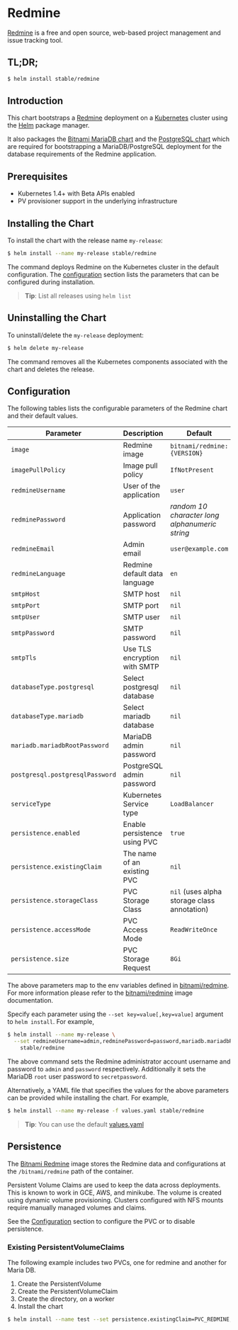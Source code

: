 # Redmine

[Redmine](http://www.redmine.org) is a free and open source, web-based project management and issue tracking tool.

## TL;DR;

```bash
$ helm install stable/redmine
```

## Introduction

This chart bootstraps a [Redmine](https://github.com/bitnami/bitnami-docker-redmine) deployment on a [Kubernetes](http://kubernetes.io) cluster using the [Helm](https://helm.sh) package manager.

It also packages the [Bitnami MariaDB chart](https://github.com/kubernetes/charts/tree/master/stable/mariadb) and the [PostgreSQL chart](https://github.com/kubernetes/charts/tree/master/stable/postgresql) which are required for bootstrapping a MariaDB/PostgreSQL deployment for the database requirements of the Redmine application.

## Prerequisites

- Kubernetes 1.4+ with Beta APIs enabled
- PV provisioner support in the underlying infrastructure

## Installing the Chart

To install the chart with the release name `my-release`:

```bash
$ helm install --name my-release stable/redmine
```

The command deploys Redmine on the Kubernetes cluster in the default configuration. The [configuration](#configuration) section lists the parameters that can be configured during installation.

> **Tip**: List all releases using `helm list`

## Uninstalling the Chart

To uninstall/delete the `my-release` deployment:

```bash
$ helm delete my-release
```

The command removes all the Kubernetes components associated with the chart and deletes the release.

## Configuration

The following tables lists the configurable parameters of the Redmine chart and their default values.

| Parameter                       | Description                     | Default                                                   |
| ------------------------------- | ------------------------------- | --------------------------------------------------------- |
| `image`                         | Redmine image                   | `bitnami/redmine:{VERSION}`                               |
| `imagePullPolicy`               | Image pull policy               | `IfNotPresent`                                            |
| `redmineUsername`               | User of the application         | `user`                                                    |
| `redminePassword`               | Application password            | _random 10 character long alphanumeric string_            |
| `redmineEmail`                  | Admin email                     | `user@example.com`                                        |
| `redmineLanguage`               | Redmine default data language   | `en`                                                      |
| `smtpHost`                      | SMTP host                       | `nil`                                                     |
| `smtpPort`                      | SMTP port                       | `nil`                                                     |
| `smtpUser`                      | SMTP user                       | `nil`                                                     |
| `smtpPassword`                  | SMTP password                   | `nil`                                                     |
| `smtpTls`                       | Use TLS encryption with SMTP    | `nil`                                                     |
| `databaseType.postgresql`       | Select postgresql database      | `nil`                                                     |
| `databaseType.mariadb`          | Select mariadb database         | `nil`                                                     |
| `mariadb.mariadbRootPassword`   | MariaDB admin password          | `nil`                                                     |
| `postgresql.postgresqlPassword` | PostgreSQL admin password       | `nil`                                                     |
| `serviceType`                   | Kubernetes Service type         | `LoadBalancer`                                            |
| `persistence.enabled`           | Enable persistence using PVC    | `true`                                                    |
| `persistence.existingClaim`     | The name of an existing PVC     | `nil`                                                     |
| `persistence.storageClass`      | PVC Storage Class               | `nil` (uses alpha storage class annotation)               |
| `persistence.accessMode`        | PVC Access Mode                 | `ReadWriteOnce`                                           |
| `persistence.size`              | PVC Storage Request             | `8Gi`                                                     |

The above parameters map to the env variables defined in [bitnami/redmine](http://github.com/bitnami/bitnami-docker-redmine). For more information please refer to the [bitnami/redmine](http://github.com/bitnami/bitnami-docker-redmine) image documentation.

Specify each parameter using the `--set key=value[,key=value]` argument to `helm install`. For example,

```bash
$ helm install --name my-release \
  --set redmineUsername=admin,redminePassword=password,mariadb.mariadbRootPassword=secretpassword \
    stable/redmine
```

The above command sets the Redmine administrator account username and password to `admin` and `password` respectively. Additionally it sets the MariaDB `root` user password to `secretpassword`.

Alternatively, a YAML file that specifies the values for the above parameters can be provided while installing the chart. For example,

```bash
$ helm install --name my-release -f values.yaml stable/redmine
```

> **Tip**: You can use the default [values.yaml](values.yaml)

## Persistence

The [Bitnami Redmine](https://github.com/bitnami/bitnami-docker-redmine) image stores the Redmine data and configurations at the `/bitnami/redmine` path of the container.

Persistent Volume Claims are used to keep the data across deployments. This is known to work in GCE, AWS, and minikube. The volume is created using dynamic volume provisioning. Clusters configured with NFS mounts require manually managed volumes and claims.

See the [Configuration](#configuration) section to configure the PVC or to disable persistence.


### Existing PersistentVolumeClaims

The following example includes two PVCs, one for redmine and another for Maria DB.

1. Create the PersistentVolume
1. Create the PersistentVolumeClaim
1. Create the directory, on a worker
1. Install the chart
```bash
$ helm install --name test --set persistence.existingClaim=PVC_REDMINE,mariadb.persistence.existingClaim=PVC_MARIADB  redmine
```
